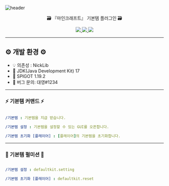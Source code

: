 ![header](https://capsule-render.vercel.app/api?type=waving&color=auto&height=300&section=header&text=DefaultKit%20&fontSize=90&animation=fadeIn&fontAlignY=38&desc=%20%20%20%20%20%20%20&descAlignY=51&descAlign=62)

<p align='center'> 🗃 『마인크래프트』 기본템 플러그인 🗃 </p>
<p align='center'>
  <a href="https://github.com/idkNicks">
    <img src="https://img.shields.io/badge/github-%23121011.svg?style=for-the-badge&logo=github&logoColor=white">
  </a>
  <a href="https://discord.com/users/992342653255557230">
    <img src="https://img.shields.io/badge/-Contact-ed8a6c?style=for-the-badge">
  </a>
  <a href="https://discord.gg/7eV6KxPdcQ">
    <img src="https://img.shields.io/badge/Discord-%235865F2.svg?style=for-the-badge&logo=discord&logoColor=white">
  </a>
</p>
<hr>

## ⚙️ 개발 환경 ⚙️
- 💡 의존성 : NickLib
- 📡 JDK(Java Development Kit) 17
- 🧭 SPIGOT 1.19.2
- 📩 버그 문의: 대영#1234
<hr>



### ⚡️ 기본템 커맨드 ⚡️️
```yml

/기본템 : 기본템을 지급 받습니다.

/기본템 설정 : 기본템을 설정할 수 있는 GUI를 오픈합니다.

/기본템 초기화 [플레이어] : [플레이어]의 기본템을 초기화합니다.

```
<hr>

### 📑 기본템 펄미션 📑️
```yml

/기본템 설정 : defaultkit.setting

/기본템 초기화 [플레이어] : defaultkit.reset

```
